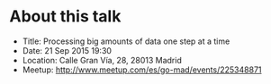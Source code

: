 # About this talk

- Title: Processing big amounts of data one step at a time
- Date: 21 Sep 2015 19:30
- Location: Calle Gran Vía, 28, 28013 Madrid
- Meetup: http://www.meetup.com/es/go-mad/events/225348871

